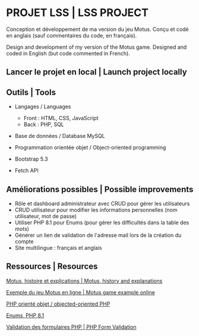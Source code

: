 # PROJET LSS | LSS PROJECT
Conception et développement de ma version du jeu Motus. Conçu et codé en anglais (sauf commentaires du code, en français).

Design and development of my version of the Motus game. Designed and coded in English (but code commented in French).


## Lancer le projet en local | Launch project locally

## Outils | Tools
- Langages / Languages
    -   Front : HTML, CSS, JavaScript 
    -   Back : PHP, SQL

- Base de données / Database MySQL

- Programmation orientée objet / Object-oriented programming

- Bootstrap 5.3

- Fetch API

## Améliorations possibles | Possible improvements
- Rôle et dashboard administrateur avec CRUD pour gérer les utilisateurs
- CRUD utilisateur pour modifier les informations personnelles (nom utilisateur, mot de passe)
- Utiliser PHP 8.1 pour Enums (pour gérer les difficultés dans la table des mots)
- Générer un lien de validation de l'adresse mail lors de la création du compte
- Site multilingue : français et anglais

## Ressources | Resources
[Motus, histoire et explications | Motus, history and explanations](https://fr.wikipedia.org/wiki/Motus_(jeu_t%C3%A9l%C3%A9vis%C3%A9))

[Exemple du jeu Motus en ligne | Motus game example online](https://motus.absolu-puzzle.com/)

[PHP orienté objet / objected-oriented PHP](https://nouvelle-techno.fr/series/php-oriente-objet)

[Enums, PHP 8.1](https://www.php.net/manual/fr/language.enumerations.examples.php)

[Validation des formulaires PHP | PHP Form Validation](https://www.w3schools.com/php/php_form_validation.asp)